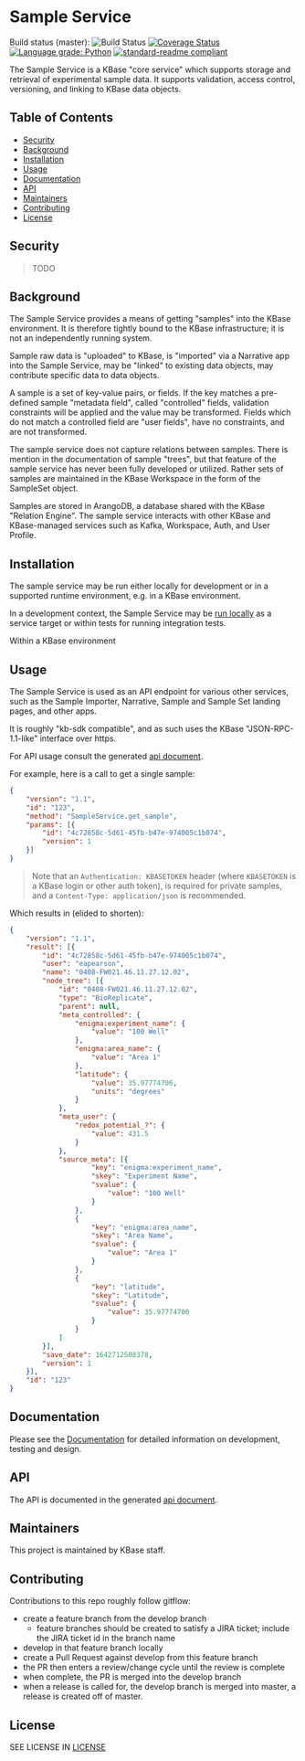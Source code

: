 # Sample Service  

Build status (master):
![Build Status](https://github.com/kbase/sample_service/actions/workflows/build-test-push.yml/badge.svg)
[![Coverage Status](https://coveralls.io/repos/github/kbase/sample_service/badge.svg?branch=master)](https://coveralls.io/github/kbase/sample_service?branch=master)
[![Language grade: Python](https://img.shields.io/lgtm/grade/python/g/kbase/sample_service.svg?logo=lgtm&logoWidth=18)](https://lgtm.com/projects/g/kbase/sample_service/context:python)
[![standard-readme compliant](https://img.shields.io/badge/readme%20style-standard-brightgreen.svg?style=flat-square)](https://github.com/RichardLitt/standard-readme)

The Sample Service is a KBase "core service" which supports storage and retrieval of experimental sample data. It supports validation, access control, versioning, and linking to KBase data objects. 

## Table of Contents

- [Security](#security)
- [Background](#background)
- [Installation](#installation)
- [Usage](#usage)
- [Documentation](#documentation)
- [API](#api)
- [Maintainers](#maintainers)
- [Contributing](#contributing)
- [License](#license)

## Security

> TODO

## Background

The Sample Service provides a means of getting "samples" into the KBase environment. It is therefore tightly bound to the KBase infrastructure; it is not an independently running system.

Sample raw data is "uploaded" to KBase, is "imported" via a Narrative app into the Sample Service, may be "linked" to existing data objects, may contribute specific data to data objects.

A sample is a set of key-value pairs, or fields. If the key matches a pre-defined sample "metadata field", called "controlled" fields, validation constraints will be applied and the value may be transformed. Fields which do not match a controlled field are "user fields", have no constraints, and are not transformed.

The sample service does not capture relations between samples. There is mention in the documentation of sample "trees", but that feature of the sample service has never been fully developed or utilized. Rather sets of samples are maintained in the KBase Workspace in the form of the SampleSet object.

 Samples are stored in ArangoDB, a database shared with the KBase "Relation Engine". The sample service interacts with other KBase and KBase-managed services such as Kafka, Workspace, Auth, and User Profile.
  
## Installation

The sample service may be run either locally for development or in a supported runtime environment, e.g. in a KBase environment.

In a development context, the Sample Service may be [run locally](./docs/development/local-docker.md) as a service target or within tests for running integration tests.

Within a KBase environment

## Usage

The Sample Service is used as an API endpoint for various other services, such as the Sample Importer, Narrative, Sample and Sample Set landing pages, and other apps.

It is roughly "kb-sdk compatible", and as such uses the KBase "JSON-RPC-1.1-like" interface over https. 

For API usage consult the generated [api document](http://htmlpreview.github.io/?https://github.com/kbase/sample_service/blob/master/SampleService.html).

For example, here is a call to get a single sample:

```json
{
	"version": "1.1",
	"id": "123",
	"method": "SampleService.get_sample",
	"params": [{
		"id": "4c72858c-5d61-45fb-b47e-974005c1b074",
		"version": 1
	}]
}
```

> Note that an `Authentication: KBASETOKEN` header (where `KBASETOKEN` is a KBase login or other auth token), is required for private samples, and a `Content-Type: application/json` is recommended.

Which results in (elided to shorten):

```json
{
	"version": "1.1",
	"result": [{
		"id": "4c72858c-5d61-45fb-b47e-974005c1b074",
		"user": "eapearson",
		"name": "0408-FW021.46.11.27.12.02",
		"node_tree": [{
			"id": "0408-FW021.46.11.27.12.02",
			"type": "BioReplicate",
			"parent": null,
			"meta_controlled": {
				"enigma:experiment_name": {
					"value": "100 Well"
				},
				"enigma:area_name": {
					"value": "Area 1"
				},
				"latitude": {
					"value": 35.97774706,
					"units": "degrees"
				}
			},
			"meta_user": {
				"redox_potential_?": {
					"value": 431.5
				}
			},
			"source_meta": [{
					"key": "enigma:experiment_name",
					"skey": "Experiment Name",
					"svalue": {
						"value": "100 Well"
					}
				},
				{
					"key": "enigma:area_name",
					"skey": "Area Name",
					"svalue": {
						"value": "Area 1"
					}
				},
				{
					"key": "latitude",
					"skey": "Latitude",
					"svalue": {
						"value": 35.97774706
					}
				}
			]
		}],
		"save_date": 1642712508378,
		"version": 1
	}],
	"id": "123"
}
```

## Documentation

Please see the [Documentation](./docs/index.md) for detailed information on development, testing and design.

## API

The API is documented in the generated [api document](http://htmlpreview.github.io/?https://github.com/kbase/sample_service/blob/master/SampleService.html).

## Maintainers

This project is maintained by KBase staff.

## Contributing

Contributions to this repo roughly follow gitflow:

- create a feature branch from the develop branch
  - feature branches should be created to satisfy a JIRA ticket; include the JIRA ticket id in the branch name
- develop in that feature branch locally
- create a Pull Request against develop from this feature branch
- the PR then enters a review/change cycle until the review is complete
- when complete, the PR is merged into the develop branch 
- when a release is called for, the develop branch is merged into master, a release is created off of master.

## License

SEE LICENSE IN [LICENSE](https://raw.githubusercontent.com/kbase/sample_service/master/LICENSE)

